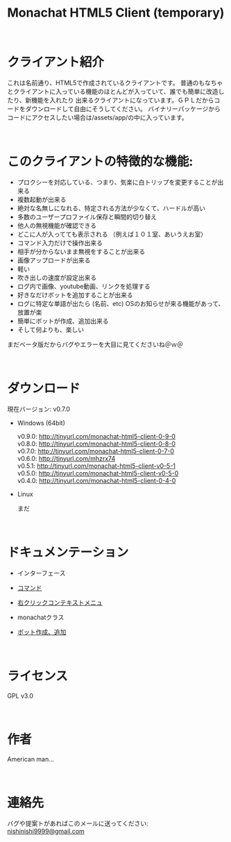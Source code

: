 ﻿# Monachat HTML5 Client (temporary)

<br>

# クライアント紹介

これは名前通り、HTML5で作成されているクライアントです。
普通のもなちゃとクライアントに入っている機能のほとんどが入っていて、誰でも簡単に改造したり、新機能を入れたり
出来るクライアントになっています。ＧＰＬだからコードをダウンロードして自由にそうしてください。
バイナリーパッケージからコードにアクセスしたい場合は/assets/app/の中に入っています。

<br>

# このクライアントの特徴的な機能:

- プロクシーを対応している、つまり、気楽に白トリップを変更することが出来る
- 複数起動が出来る
- 絶対な名無しになれる、特定される方法が少なくて、ハードルが高い
- 多数のユーザープロファイル保存と瞬間的切り替え
- 他人の無視機能が確認できる
- どこに人が入ってても表示される （例えば１０１室、あいうえお室）
- コマンド入力だけで操作出来る
- 相手が分からないまま無視をすることが出来る
- 画像アップロードが出来る
- 軽い
- 吹き出しの速度が設定出来る
- ログ内で画像、youtube動画、リンクを処理する
- 好きなだけボットを追加することが出来る
- ログに特定な単語が出たら (名前、etc) OSのお知らせが来る機能があって、放置が楽
- 簡単にボットが作成、追加出来る
- そして何よりも、楽しい

まだベータ版だからバグやエラーを大目に見てくださいね＠ｗ＠

<br>

# ダウンロード


現在バージョン: v0.7.0


* Windows (64bit)

  v0.9.0: http://tinyurl.com/monachat-html5-client-0-9-0
  <br>
  v0.8.0: http://tinyurl.com/monachat-html5-client-0-8-0
  <br>
  v0.7.0: http://tinyurl.com/monachat-html5-client-0-7-0
  <br>
  v0.6.0: http://tinyurl.com/mhzrx74
  <br>
  v0.5.1: http://tinyurl.com/monachat-html5-client-v0-5-1
  <br>
  v0.5.0: http://tinyurl.com/monachat-html5-client-v0-5-0
  <br>
  v0.4.0: http://tinyurl.com/monachat-html5-client-0-4-0

* Linux

  まだ

<br>

# ドキュメンテーション

  - インターフェース
  - <a href='https://github.com/nishinishi9999/monachat-html5-client/wiki/%E3%82%B3%E3%83%9E%E3%83%B3%E3%83%89%E3%83%AA%E3%82%B9%E3%83%88'>コマンド</a>
  - <a href='https://github.com/nishinishi9999/monachat-html5-client/wiki/%E3%82%B3%E3%83%B3%E3%83%86%E3%82%AD%E3%82%B9%E3%83%88%E3%83%A1%E3%83%8B%E3%83%A5'>右クリックコンテキストメニュ</a>
  
  - monachatクラス
  - <a href='https://github.com/nishinishi9999/monachat-html5-client/wiki/%E3%83%9C%E3%83%83%E3%83%88%E4%BD%9C%E6%88%90%E3%80%81%E8%BF%BD%E5%8A%A0'>ボット作成、追加</a>

<br>

# ライセンス

GPL v3.0

<br>

# 作者

American man...

<br>

# 連絡先

バグや提案トがあればこのメールに送ってください: nishinishi9999@gmail.com
